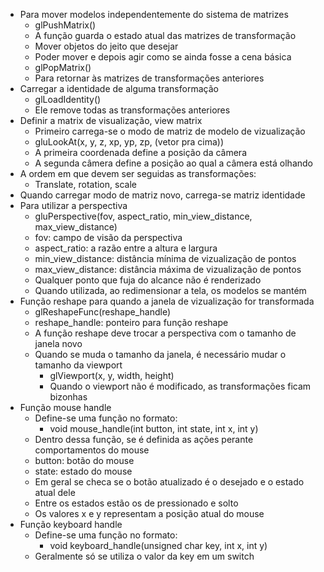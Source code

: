 * Para mover modelos independentemente do sistema de matrizes
    * glPushMatrix()
    * A função guarda o estado atual das matrizes de transformação
    * Mover objetos do jeito que desejar
    * Poder mover e depois agir como se ainda fosse a cena básica
    * glPopMatrix()
    * Para retornar às matrizes de transformações anteriores
* Carregar a identidade de alguma transformação
    * glLoadIdentity()
    * Ele remove todas as transformações anteriores
* Definir a matrix de visualização, view matrix
    * Primeiro carrega-se o modo de matriz de modelo de vizualização
    * gluLookAt(x, y, z, xp, yp, zp, (vetor pra cima))
    * A primeira coordenada define a posição da câmera
    * A segunda câmera define a posição ao qual a câmera está olhando
* A ordem em que devem ser seguidas as transformações:
    * Translate, rotation, scale
* Quando carregar modo de matriz novo, carrega-se matriz identidade
* Para utilizar a perspectiva
    * gluPerspective(fov, aspect_ratio, min_view_distance, max_view_distance)
    * fov: campo de visão da perspectiva
    * aspect_ratio: a razão entre a altura e largura
    * min_view_distance: distância mínima de vizualização de pontos
    * max_view_distance: distância máxima de vizualização de pontos
    * Qualquer ponto que fuja do alcance não é renderizado
    * Quando utilizada, ao redimensionar a tela, os modelos se mantém
* Função reshape para quando a janela de vizualização for transformada
    * glReshapeFunc(reshape_handle)
    * reshape_handle: ponteiro para função reshape
    * A função reshape deve trocar a perspectiva com o tamanho de janela novo
    * Quando se muda o tamanho da janela, é necessário mudar o tamanho da viewport
        * glViewport(x, y, width, height)
        * Quando o viewport não é modificado, as transformações ficam bizonhas
* Função mouse handle
    * Define-se uma função no formato:
        * void mouse_handle(int button, int state, int x, int y)
    * Dentro dessa função, se é definida as ações perante comportamentos do mouse
    * button: botão do mouse
    * state: estado do mouse
    * Em geral se checa se o botão atualizado é o desejado e o estado atual dele
    * Entre os estados estão os de pressionado e solto
    * Os valores x e y representam a posição atual do mouse
* Função keyboard handle
    * Define-se uma função no formato:
        * void keyboard_handle(unsigned char key, int x, int y)
    * Geralmente só se utiliza o valor da key em um switch